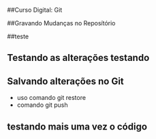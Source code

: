 ##Curso Digital: Git 

##Gravando Mudanças no Reposítório

##teste
## Testando as alterações testando



## Salvando alterações no Git 

* uso comando git restore 
* comando git push
## testando mais uma vez o código




